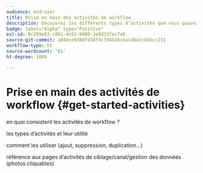```yaml
---
audience: end-user
title: Prise en main des activités de workflow
description: Découvrez les différents types d’activités que vous pouvez utiliser pour créer des workflows Web Adobe Campaign.
badge: label="Alpha" type="Positive"
exl-id: 0c269e63-c861-4e51-b999-2e8d33fec7a0
source-git-commit: a048ce9384f458f4cf94b38ceac46e2c04bcc231
workflow-type: ht
source-wordcount: '61'
ht-degree: 100%

---
```


# Prise en main des activités de workflow {#get-started-activities}

en quoi consistent les activités de workflow ?

les types d’activités et leur utilité

comment les utiliser (ajout, suppression, duplication…)

référence aux pages d’activités de ciblage/canal/gestion des données (photos cliquables)
